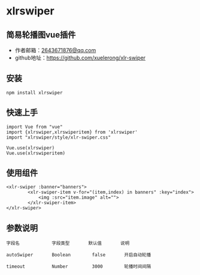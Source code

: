 xlrswiper
====
简易轮播图vue插件
-------
* 作者邮箱：2643671876@qq.com
* github地址：https://github.com/xuelerong/xlr-swiper

安装
-------
    npm install xlrswiper
    
快速上手
-------
    import Vue from "vue"
    import {xlrswiper,xlrswiperitem} from 'xlrswiper'
    import "xlrswiper/style/xlr-swiper.css"
    
    Vue.use(xlrswiper)
    Vue.use(xlrswiperitem)
    
使用组件
-------
    <xlr-swiper :banner="banners">
            <xlr-swiper-item v-for="(item,index) in banners" :key="index">
                <img :src="item.image" alt="">
            </xlr-swiper-item>
    </xlr-swiper>
    
参数说明
-------
    字段名            字段类型       默认值       说明

    autoSwiper       Boolean        false       开启自动轮播
        
    timeout          Number         3000        轮播时间间隔
    
    

   


